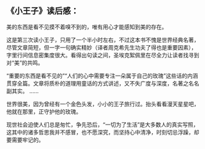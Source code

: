 ## 《小王子》读后感：

美的东西是看不见摸不着嗅不到的，唯有用心才能感知到美的存在。

这是第三次读小王子，只用了一个半小时左右，不过这本书不愧是世界经典名著，尽管文章简短，但一字一句确实精妙（译者周克希先生功夫了得也是重要因素），字里行间信息密集度很大。看得出句读之间，圣埃克絮佩里在尽全力让读者找寻到对“美”的共鸣。

“重要的东西是看不见的”“人们的心中需要专注一朵属于自己的玫瑰”这些话的内涵贯穿全篇。文章将质朴的道理用童话的方式讲述，又不失广度与深度，名著之名名副其实。
……

世界很美，因为曾经有一个金色头发，小小的王子旅行过。抬头看看漫天星星吧，他就在那里，正守护他的玫瑰。

现世社会迫使人们总是匆忙，争先恐后，“一切为了生活”是大多数人的真实写照，这其中的诸多哲思我并不感冒，也不愿深究，而坚持心中清净，时刻切忌浮躁，却要需要牢记的。